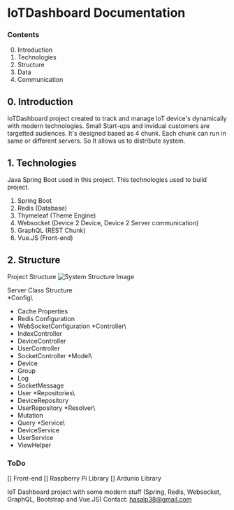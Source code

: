 # IoTDashboard Documentation
### Contents
0. Introduction
1. Technologies
2. Structure
3. Data
4. Communication

## 0. Introduction
IoTDashboard project created to track and manage IoT device's dynamically with modern technologies. Small Start-ups and invidual customers are targetted audiences.
It's designed based as 4 chunk. Each chunk can run in same or different servers. So It allows us to distribute system.
## 1. Technologies
Java Spring Boot used in this project. This technologies used to build project.
1. Spring Boot
2. Redis (Database)
3. Thymeleaf (Theme Engine)
4. Websocket (Device 2 Device, Device 2 Server communication)
5. GraphQL (REST Chunk)
6. Vue.JS (Front-end)
## 2. Structure
Project Structure
![System Structure Image](https://hasanalpzengin.com/image/cover_images/1-6a158dd7f1a5a41791b4dc5de9c82189.jpg)


Server Class Structure\
*Config\
- Cache Properties
- Redis Configuration
- WebSocketConfiguration
*Controller\
- IndexController
- DeviceController
- UserController
- SocketController
*Model\
- Device
- Group
- Log
- SocketMessage
- User
*Repositories\
- DeviceRepository
- UserRepository
*Resolver\
- Mutation
- Query
*Service\
- DeviceService
- UserService
- ViewHelper
### ToDo
[] Front-end
[] Raspberry Pi Library
[] Ardunio Library

IoT Dashboard project with some modern stuff (Spring, Redis, Websocket, GraphQL, Bootstrap and Vue.JS)
Contact: hasalp38@gmail.com
